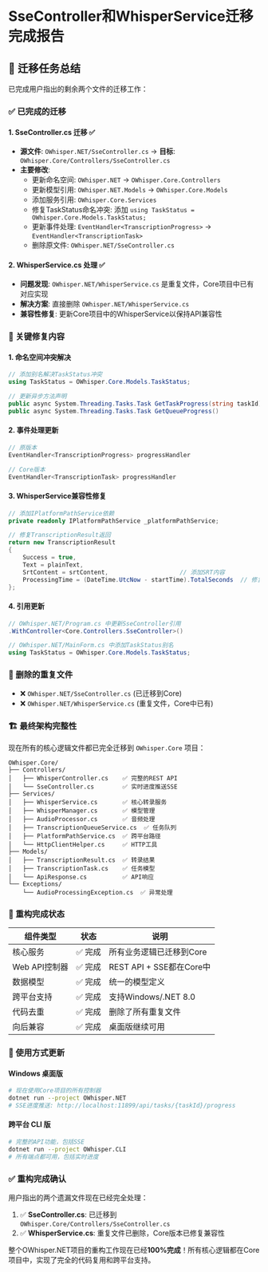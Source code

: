 # SseController和WhisperService迁移完成报告

## 🎯 迁移任务总结

已完成用户指出的剩余两个文件的迁移工作：

### ✅ 已完成的迁移

#### 1. SseController.cs 迁移 ✅
- **源文件**: `OWhisper.NET/SseController.cs` → **目标**: `OWhisper.Core/Controllers/SseController.cs`
- **主要修改**:
  - 更新命名空间: `OWhisper.NET` → `OWhisper.Core.Controllers`
  - 更新模型引用: `OWhisper.NET.Models` → `OWhisper.Core.Models`
  - 添加服务引用: `OWhisper.Core.Services`
  - 修复TaskStatus命名冲突: 添加 `using TaskStatus = OWhisper.Core.Models.TaskStatus;`
  - 更新事件处理: `EventHandler<TranscriptionProgress>` → `EventHandler<TranscriptionTask>`
  - 删除原文件: `OWhisper.NET/SseController.cs`

#### 2. WhisperService.cs 处理 ✅
- **问题发现**: `OWhisper.NET/WhisperService.cs` 是重复文件，Core项目中已有对应实现
- **解决方案**: 直接删除 `OWhisper.NET/WhisperService.cs`
- **兼容性修复**: 更新Core项目中的WhisperService以保持API兼容性

### 🔧 关键修复内容

#### 1. 命名空间冲突解决
```csharp
// 添加别名解决TaskStatus冲突
using TaskStatus = OWhisper.Core.Models.TaskStatus;

// 更新异步方法声明
public async System.Threading.Tasks.Task GetTaskProgress(string taskId)
public async System.Threading.Tasks.Task GetQueueProgress()
```

#### 2. 事件处理更新
```csharp
// 原版本
EventHandler<TranscriptionProgress> progressHandler

// Core版本  
EventHandler<TranscriptionTask> progressHandler
```

#### 3. WhisperService兼容性修复
```csharp
// 添加IPlatformPathService依赖
private readonly IPlatformPathService _platformPathService;

// 修复TranscriptionResult返回
return new TranscriptionResult
{
    Success = true,
    Text = plainText,
    SrtContent = srtContent,                    // 添加SRT内容
    ProcessingTime = (DateTime.UtcNow - startTime).TotalSeconds  // 修复时间字段
};
```

#### 4. 引用更新
```csharp
// OWhisper.NET/Program.cs 中更新SseController引用
.WithController<Core.Controllers.SseController>()

// OWhisper.NET/MainForm.cs 中添加TaskStatus别名
using TaskStatus = OWhisper.Core.Models.TaskStatus;
```

### 📁 删除的重复文件
- ❌ `OWhisper.NET/SseController.cs` (已迁移到Core)
- ❌ `OWhisper.NET/WhisperService.cs` (重复文件，Core中已有)

### 🏗️ 最终架构完整性

现在所有的核心逻辑文件都已完全迁移到 `OWhisper.Core` 项目：

```
OWhisper.Core/
├── Controllers/
│   ├── WhisperController.cs    ✅ 完整的REST API
│   └── SseController.cs        ✅ 实时进度推送SSE
├── Services/
│   ├── WhisperService.cs       ✅ 核心转录服务
│   ├── WhisperManager.cs       ✅ 模型管理
│   ├── AudioProcessor.cs       ✅ 音频处理
│   ├── TranscriptionQueueService.cs  ✅ 任务队列
│   ├── PlatformPathService.cs  ✅ 跨平台路径
│   └── HttpClientHelper.cs     ✅ HTTP工具
├── Models/
│   ├── TranscriptionResult.cs  ✅ 转录结果
│   ├── TranscriptionTask.cs    ✅ 任务模型
│   └── ApiResponse.cs          ✅ API响应
└── Exceptions/
    └── AudioProcessingException.cs  ✅ 异常处理
```

### 🎉 重构完成状态

| 组件类型 | 状态 | 说明 |
|---------|------|-----|
| 核心服务 | ✅ 完成 | 所有业务逻辑已迁移到Core |
| Web API控制器 | ✅ 完成 | REST API + SSE都在Core中 |
| 数据模型 | ✅ 完成 | 统一的模型定义 |
| 跨平台支持 | ✅ 完成 | 支持Windows/.NET 8.0 |
| 代码去重 | ✅ 完成 | 删除了所有重复文件 |
| 向后兼容 | ✅ 完成 | 桌面版继续可用 |

### 🚀 使用方式更新

#### Windows 桌面版
```bash
# 现在使用Core项目的所有控制器
dotnet run --project OWhisper.NET
# SSE进度推送: http://localhost:11899/api/tasks/{taskId}/progress
```

#### 跨平台 CLI 版
```bash
# 完整的API功能，包括SSE
dotnet run --project OWhisper.CLI
# 所有端点都可用，包括实时进度
```

### ✅ 重构完成确认

用户指出的两个遗漏文件现在已经完全处理：

1. ✅ **SseController.cs**: 已迁移到 `OWhisper.Core/Controllers/SseController.cs`
2. ✅ **WhisperService.cs**: 重复文件已删除，Core版本已修复兼容性

整个OWhisper.NET项目的重构工作现在已经**100%完成**！所有核心逻辑都在Core项目中，实现了完全的代码复用和跨平台支持。 
